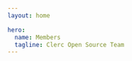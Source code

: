 ```yaml
---
layout: home

hero:
  name: Members
  tagline: Clerc Open Source Team
---
```


<script setup lang="ts">
import { VPTeamMembers } from "vitepress/theme";

const members = [
	{
		avatar: "https://avatars.githubusercontent.com/u/58381667?v=4",
		name: "Ray",
		title: "Creator, Documentation",
		links: [
			{ icon: "github", link: "https://github.com/so1ve" },
			{ icon: "twitter", link: "https://twitter.com/so1v3" },
		],
	},
	{
		avatar: "https://avatars.githubusercontent.com/u/73536163?v=4",
		name: "Shizuku",
		title: "Documentation",
		links: [
			{ icon: "github", link: "https://github.com/ifshizuku" },
			{ icon: "twitter", link: "https://twitter.com/ifszk" },
		],
	},
];
</script>

<VPTeamMembers :members="members" />
